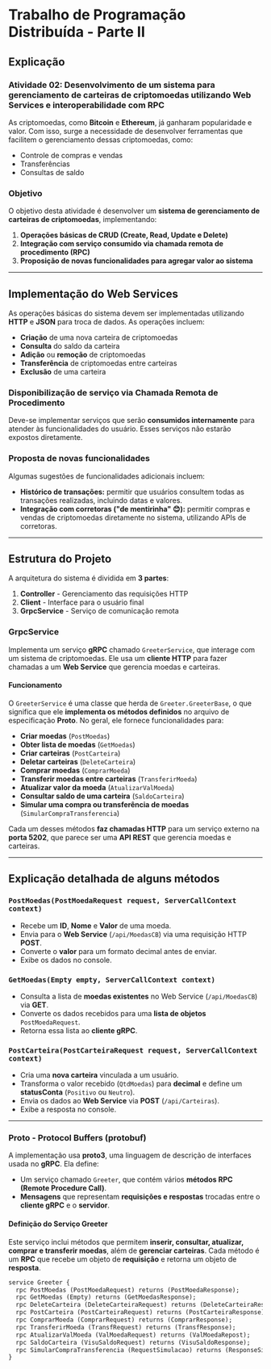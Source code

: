 # Trabalho de Programação Distribuída - Parte II

## Explicação

### Atividade 02: Desenvolvimento de um sistema para gerenciamento de carteiras de criptomoedas utilizando Web Services e interoperabilidade com RPC

As criptomoedas, como **Bitcoin** e **Ethereum**, já ganharam popularidade e valor. Com isso, surge a necessidade de desenvolver ferramentas que facilitem o gerenciamento dessas criptomoedas, como:

- Controle de compras e vendas
- Transferências
- Consultas de saldo

### Objetivo
O objetivo desta atividade é desenvolver um **sistema de gerenciamento de carteiras de criptomoedas**, implementando:

1. **Operações básicas de CRUD (Create, Read, Update e Delete)**
2. **Integração com serviço consumido via chamada remota de procedimento (RPC)**
3. **Proposição de novas funcionalidades para agregar valor ao sistema**

---

## Implementação do Web Services
As operações básicas do sistema devem ser implementadas utilizando **HTTP** e **JSON** para troca de dados. As operações incluem:

- **Criação** de uma nova carteira de criptomoedas
- **Consulta** do saldo da carteira
- **Adição** ou **remoção** de criptomoedas
- **Transferência** de criptomoedas entre carteiras
- **Exclusão** de uma carteira

### Disponibilização de serviço via Chamada Remota de Procedimento
Deve-se implementar serviços que serão **consumidos internamente** para atender às funcionalidades do usuário. Esses serviços não estarão expostos diretamente.

### Proposta de novas funcionalidades
Algumas sugestões de funcionalidades adicionais incluem:

- **Histórico de transações:** permitir que usuários consultem todas as transações realizadas, incluindo datas e valores.
- **Integração com corretoras ("de mentirinha" 😊):** permitir compras e vendas de criptomoedas diretamente no sistema, utilizando APIs de corretoras.

---

## Estrutura do Projeto
A arquitetura do sistema é dividida em **3 partes**:

1. **Controller** - Gerenciamento das requisições HTTP
2. **Client** - Interface para o usuário final
3. **GrpcService** - Serviço de comunicação remota

### GrpcService

Implementa um serviço **gRPC** chamado `GreeterService`, que interage com um sistema de criptomoedas. Ele usa um **cliente HTTP** para fazer chamadas a um **Web Service** que gerencia moedas e carteiras.

#### Funcionamento

O `GreeterService` é uma classe que herda de `Greeter.GreeterBase`, o que significa que ele **implementa os métodos definidos** no arquivo de especificação **Proto**. No geral, ele fornece funcionalidades para:

- **Criar moedas** (`PostMoedas`)
- **Obter lista de moedas** (`GetMoedas`)
- **Criar carteiras** (`PostCarteira`)
- **Deletar carteiras** (`DeleteCarteira`)
- **Comprar moedas** (`ComprarMoeda`)
- **Transferir moedas entre carteiras** (`TransferirMoeda`)
- **Atualizar valor da moeda** (`AtualizarValMoeda`)
- **Consultar saldo de uma carteira** (`SaldoCarteira`)
- **Simular uma compra ou transferência de moedas** (`SimularCompraTransferencia`)

Cada um desses métodos **faz chamadas HTTP** para um serviço externo na **porta 5202**, que parece ser uma **API REST** que gerencia moedas e carteiras.

---

## Explicação detalhada de alguns métodos

### `PostMoedas(PostMoedaRequest request, ServerCallContext context)`

- Recebe um **ID**, **Nome** e **Valor** de uma moeda.
- Envia para o **Web Service** (`/api/MoedasCB`) via uma requisição HTTP **POST**.
- Converte o **valor** para um formato decimal antes de enviar.
- Exibe os dados no console.

### `GetMoedas(Empty empty, ServerCallContext context)`

- Consulta a lista de **moedas existentes** no Web Service (`/api/MoedasCB`) via **GET**.
- Converte os dados recebidos para uma **lista de objetos** `PostMoedaRequest`.
- Retorna essa lista ao **cliente gRPC**.

### `PostCarteira(PostCarteiraRequest request, ServerCallContext context)`

- Cria uma **nova carteira** vinculada a um usuário.
- Transforma o valor recebido (`QtdMoedas`) para **decimal** e define um **statusConta** (`Positivo` ou `Neutro`).
- Envia os dados ao **Web Service** via **POST** (`/api/Carteiras`).
- Exibe a resposta no console.

---

### **Proto - Protocol Buffers (protobuf)**

A implementação usa **proto3**, uma linguagem de descrição de interfaces usada no **gRPC**. Ela define:

- Um serviço chamado `Greeter`, que contém vários **métodos RPC (Remote Procedure Call)**.
- **Mensagens** que representam **requisições e respostas** trocadas entre o **cliente gRPC** e o **servidor**.

#### **Definição do Serviço Greeter**

Este serviço inclui métodos que permitem **inserir, consultar, atualizar, comprar e transferir moedas**, além de **gerenciar carteiras**. Cada método é um **RPC** que recebe um objeto de **requisição** e retorna um objeto de **resposta**.

```proto
service Greeter { 
  rpc PostMoedas (PostMoedaRequest) returns (PostMoedaResponse); 
  rpc GetMoedas (Empty) returns (GetMoedasResponse); 
  rpc DeleteCarteira (DeleteCarteiraRequest) returns (DeleteCarteiraResponse); 
  rpc PostCarteira (PostCarteiraRequest) returns (PostCarteiraResponse); 
  rpc ComprarMoeda (ComprarRequest) returns (ComprarResponse); 
  rpc TransferirMoeda (TransfRequest) returns (TransfResponse); 
  rpc AtualizarValMoeda (ValMoedaRequest) returns (ValMoedaRepost); 
  rpc SaldoCarteira (VisuSaldoRequest) returns (VisuSaldoResponse); 
  rpc SimularCompraTransferencia (RequestSimulacao) returns (ResponseSimuacao); 
}
